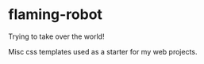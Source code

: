 flaming-robot
=============

Trying to take over the world!

Misc css templates used as a starter for my web projects.
